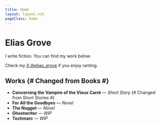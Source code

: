 ```yaml
---
title: Home
layout: layout.njk
pageClass: home
---
```


# Elias Grove

I write fiction. You can find my work below.

Check my [X @elias_grove](https://twitter.com/elias_grove) if you enjoy ranting.

## Works {# Changed from Books #}

* **Concerning the Vampire of the Vieux Carré** — *Short Story* {# Changed from Short Stories #}
* **For All the Goodbyes** — *Novel*
* **The Nugget** — *Novel*
* **Ghostwriter** — *WIP*
* **Tochmarc** — *WIP*
